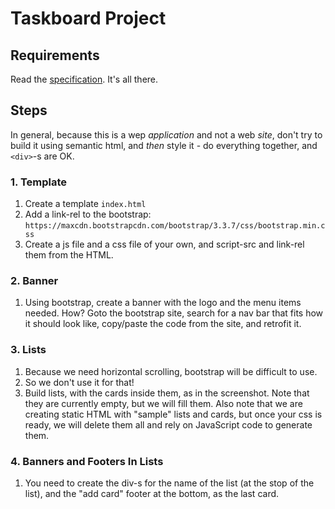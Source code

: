 Taskboard Project
=================

Requirements
------------

Read the [specification](specification.md). It's all there.

Steps
-----

In general, because this is a wep _application_ and not a web _site_, don't try to build it using semantic html,
and _then_ style it - do everything together, and `<div>`-s are OK.

### 1. Template

1. Create a template `index.html`
1. Add a link-rel to the bootstrap: `https://maxcdn.bootstrapcdn.com/bootstrap/3.3.7/css/bootstrap.min.css`
1. Create a js file and a css file of your own, and script-src and link-rel them from the HTML.

### 2. Banner

1. Using bootstrap, create a banner with the logo and the menu items needed. How? Goto the bootstrap
   site, search for a nav bar that fits how it should look like, copy/paste the code from the site, and retrofit
   it.

### 3. Lists

1. Because we need horizontal scrolling, bootstrap will be difficult to use.
1. So we don't use it for that!
1. Build lists, with the cards inside them, as in the screenshot. Note that they are currently empty, but we will
   fill them. Also note that we are creating static HTML with "sample" lists and cards, but once your css
   is ready, we will delete them all and rely on JavaScript code to generate them.

### 4. Banners and Footers In Lists

1. You need to create the div-s for the name of the list (at the stop of the list), and the
   "add card" footer at the bottom, as the last card.

